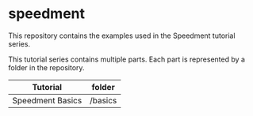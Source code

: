 # speedment
This repository contains the examples used in the Speedment tutorial series.

This tutorial series contains multiple parts. Each part is represented by a folder in the repository.

| Tutorial         | folder |
| ---------------- | ------------- |
| Speedment Basics | /basics |
